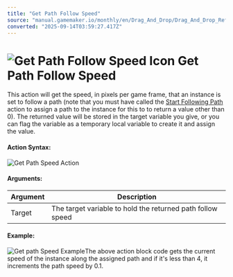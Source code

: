 ```yaml
---
title: "Get Path Follow Speed"
source: "manual.gamemaker.io/monthly/en/Drag_And_Drop/Drag_And_Drop_Reference/Paths/Get_Path_Follow_Speed.htm"
converted: "2025-09-14T03:59:27.417Z"
---
```


# ![Get Path Follow Speed Icon](../../../assets/Images/Scripting_Reference/Drag_And_Drop/Reference/Paths/i_Paths_Get_Path_Follow_Speed.png) Get Path Follow Speed

This action will get the speed, in pixels per game frame, that an instance is set to follow a path (note that you must have called the [Start Following Path](Start_Following_Path.md) action to assign a path to the instance for this to to return a value other than 0). The returned value will be stored in the target variable you give, or you can flag the variable as a temporary local variable to create it and assign the value.

#### Action Syntax:

![Get Path Speed Action](../../../assets/Images/Scripting_Reference/Drag_And_Drop/Reference/Paths/a_Paths_Get_Path_Follow_Speed.png)

#### Arguments:

| Argument | Description |
| --- | --- |
| Target | The target variable to hold the returned path follow speed |

#### Example:

![Get path Speed Example](../../../assets/Images/Scripting_Reference/Drag_And_Drop/Reference/Paths/e_Paths_Get_Path_Follow_Speed.png)The above action block code gets the current speed of the instance along the assigned path and if it's less than 4, it increments the path speed by 0.1.